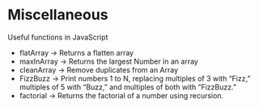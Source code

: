 # Miscellaneous
Useful functions in JavaScript
- flatArray -> Returns a flatten array
- maxInArray -> Returns the largest Number in an array 
- cleanArray -> Remove duplicates from an Array
- FizzBuzz -> Print numbers 1 to N, replacing multiples of 3 with “Fizz,” multiples of 5 with “Buzz,” and multiples of both with “FizzBuzz.”
- factorial -> Returns the factorial of a number using recursion.
